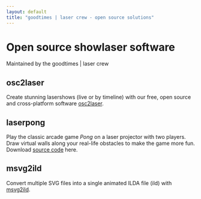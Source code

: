 ```yaml
---
layout: default
title: "goodtimes | laser crew - open source solutions"
---
```


# Open source showlaser software
Maintained by the goodtimes | laser crew

## osc2laser
Create stunning lasershows (live or by timeline) with our free, open source and cross-platform software [osc2laser](/osc2laser.html).

## laserpong
Play the classic arcade game *Pong* on a laser projector with two players. Draw virtual walls along your real-life obstacles to make the game more fun. Download [source code](https://github.com/goodtimes-code/laserpong) here.

## msvg2ild
Convert multiple SVG files into a single animated ILDA file (ild) with [msvg2ild](https://github.com/goodtimes-code/msvg2ild).
